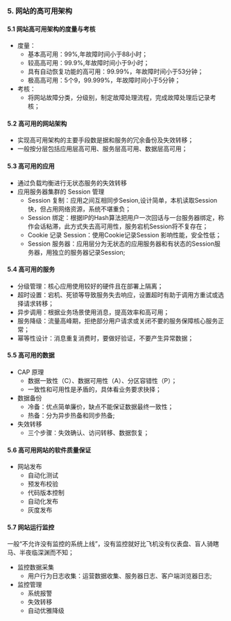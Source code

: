 ### 5. 网站的高可用架构
#### 5.1 网站高可用架构的度量与考核
- 度量：
  - 基本高可用：99%,年故障时间小于88小时；
  - 较高高可用：99.9%,年故障时间小于9小时；
  - 具有自动恢复功能的高可用：99.99%，年故障时间小于53分钟；
  - 极高高可用：5个9，99.999%，年故障时间小于5分钟；
- 考核：
  - 将网站故障分类，分级别，制定故障处理流程，完成故障处理后记录考核；
#### 5.2 高可用的网站架构
- 实现高可用架构的主要手段数是据和服务的冗余备份及失效转移；
- 一般按分层包括应用层高可用、服务层高可用、数据层高可用；
#### 5.3 高可用的应用
- 通过负载均衡进行无状态服务的失效转移
- 应用服务器集群的 Session 管理
  - Session 复制：应用之间互相同步Sesion,设计简单，本机读取Session快，但占用网络资源，系统不堪重负；
  - Session 绑定：根据IP的Hash算法把用户一次回话与一台服务器绑定，称作会话粘滞，此方式失去高可用性，服务宕机Session将不复存在；
  - Cookie 记录 Session：使用Cookie记录Session 影响性能，安全性低；
  - Session 服务器：应用层分为无状态的应用服务器和有状态的Session服务器，用独立的服务器记录Session;
 #### 5.4 高可用的服务
- 分级管理：核心应用使用较好的硬件且在部署上隔离；
- 超时设置：宕机、死锁等导致服务失去响应，设置超时有助于调用方重试或选择请求转移；
- 异步调用：根据业务场景使用消息，提高效率和高可用；
- 服务降级：流量高峰期，拒绝部分用户请求或关闭不要的服务保障核心服务正常；
- 幂等性设计：消息重复消费时，要做好验证，不要产生异常数据；
#### 5.5 高可用的数据
- CAP 原理
  - 数据一致性（C）、数据可用性（A）、分区容错性（P）；
  - 一致性和可用性是矛盾的，具体看业务要求抉择；
- 数据备份
  - 冷备：优点简单廉价，缺点不能保证数据最终一致性；
  - 热备：分为异步热备和同步热备;
- 失效转移
  - 三个步骤：失效确认、访问转移、数据恢复；
#### 5.6 高可用网站的软件质量保证
- 网站发布
  - 自动化测试
  - 预发布校验
  - 代码版本控制
  - 自动化发布
  - 灰度发布
#### 5.7 网站运行监控
一般“不允许没有监控的系统上线”，没有监控就好比飞机没有仪表盘、盲人骑瞎马、半夜临深渊而不知；
- 监控数据采集
  - 用户行为日志收集：运营数据收集、服务器日志、客户端浏览器日志;
- 监控管理
  - 系统报警
  - 失效转移
  - 自动优雅降级
